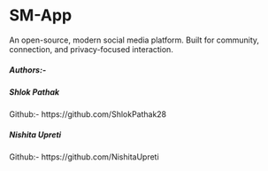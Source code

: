 # SM-App
An open-source, modern social media platform. Built for community, connection, and privacy-focused interaction.
<br>
<h5>Authors:-</h5>
<h5>Shlok Pathak</h5>
<p>Github:- https://github.com/ShlokPathak28</p>
<h5>Nishita Upreti</h5>
<p>Github:- https://github.com/NishitaUpreti</p>
